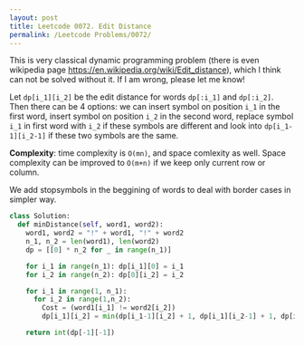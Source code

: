 ```yaml
---
layout: post
title: Leetcode 0072. Edit Distance
permalink: /Leetcode Problems/0072/
---
```


This is very classical dynamic programming problem (there is even wikipedia page https://en.wikipedia.org/wiki/Edit_distance), which I think can not be solved without it. If I am wrong, please let me know!

Let `dp[i_1][i_2]` be the edit distance for words `dp[:i_1]` and `dp[:i_2]`. Then there can be 4 options: we can insert symbol on position `i_1` in the first word, insert symbol on position `i_2` in the second word, replace symbol `i_1` in first word with `i_2` if these symbols are different and look into `dp[i_1-1][i_2-1]` if these two symbols are the same.

**Complexity**: time complexity is `O(mn)`, and space comlexity as well. Space complexity can be improved to `O(m+n)` if we keep only current row or column.

We add stopsymbols in the beggining of words to deal with border cases in simpler way.

```python
class Solution:
  def minDistance(self, word1, word2):
    word1, word2 = "!" + word1, "!" + word2
    n_1, n_2 = len(word1), len(word2)
    dp = [[0] * n_2 for _ in range(n_1)]

    for i_1 in range(n_1): dp[i_1][0] = i_1
    for i_2 in range(n_2): dp[0][i_2] = i_2

    for i_1 in range(1, n_1):
      for i_2 in range(1,n_2):
        Cost = (word1[i_1] != word2[i_2])
        dp[i_1][i_2] = min(dp[i_1-1][i_2] + 1, dp[i_1][i_2-1] + 1, dp[i_1-1][i_2-1] + Cost)

    return int(dp[-1][-1])
```